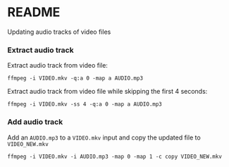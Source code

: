 # README #

Updating audio tracks of video files

### Extract audio track ###

Extract audio track from video file:
```
ffmpeg -i VIDEO.mkv -q:a 0 -map a AUDIO.mp3
```

Extract audio track from video file while skipping the first 4 seconds:
```
ffmpeg -i VIDEO.mkv -ss 4 -q:a 0 -map a AUDIO.mp3
```

### Add audio track ###

Add an `AUDIO.mp3` to a `VIDEO.mkv` input and copy the updated file to `VIDEO_NEW.mkv`
```
ffmpeg -i VIDEO.mkv -i AUDIO.mp3 -map 0 -map 1 -c copy VIDEO_NEW.mkv
```